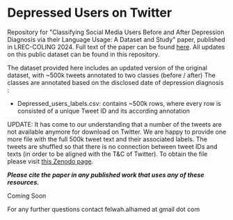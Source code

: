 # Depressed Users on Twitter

Repository for "Classifying Social Media Users Before and After Depression Diagnosis via their Language Usage: A Dataset and Study" paper, published in LREC-COLING 2024. Full text of the paper can be found [here](). All updates on this public dataset can be found in this repository.

The dataset provided here includes an updated version of the original dataset, with ~500k tweets annotated to two classes (before / after) The classes are annotated based on the disclosed date of depression diagnosis : 
* Depressed_users_labels.csv: contains ~500k rows, where every row is consisted of a unique Tweet ID and its according annotation

UPDATE: 
It has come to our understanding that a number of the tweets are not available anymore for download on Twitter. We are happy to provide one more file with the full 500k tweet text and their associated labels. The tweets are shuffled so that there is no connection between tweet IDs and texts (in order to be aligned with the T&C of Twitter). To obtain the file please visit [this Zenodo page]().

_**Please cite the paper in any published work that uses any of these resources.**_

Coming Soon

For any further questions contact felwah.alhamed at gmail dot com
